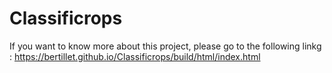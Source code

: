 # Classificrops
If you want to know more about this project, please go to the following linkg : https://bertillet.github.io/Classificrops/build/html/index.html
